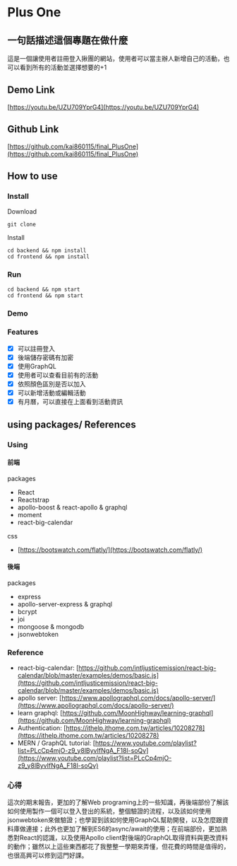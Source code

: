 # Plus One

## 一句話描述這個專題在做什麼

這是一個讓使用者註冊登入揪團的網站，使用者可以當主辦人新增自己的活動，也可以看到所有的活動並選擇想要的+1

## Demo Link

[https://youtu.be/UZU709YprG4](https://youtu.be/UZU709YprG4)

## Github Link

[https://github.com/kai860115/final_PlusOne](https://github.com/kai860115/final_PlusOne)

## How to use

### Install

Download

```shell
git clone

```

Install

```shell
cd backend && npm install
cd frontend && npm install
```

### Run

```shell
cd backend && npm start
cd frontend && npm start
```

### Demo


### Features

+ [x] 可以註冊登入
+ [x] 後端儲存密碼有加密
+ [x] 使用GraphQL
+ [x] 使用者可以查看目前有的活動
+ [x] 依照顏色區別是否以加入
+ [x] 可以新增活動或編輯活動
+ [x] 有月曆，可以直接在上面看到活動資訊

## using packages/ References

### Using

#### 前端

packages

* React
* Reactstrap
* apollo-boost & react-apollo & graphql
* moment
* react-big-calendar

css
*  [https://bootswatch.com/flatly/](https://bootswatch.com/flatly/)

#### 後端

packages

* express
* apollo-server-express & graphql
* bcrypt
* joi
* mongoose & mongodb
* jsonwebtoken

### Reference

* react-big-calendar: [https://github.com/intljusticemission/react-big-calendar/blob/master/examples/demos/basic.js](https://github.com/intljusticemission/react-big-calendar/blob/master/examples/demos/basic.js)
* apollo server: [https://www.apollographql.com/docs/apollo-server/](https://www.apollographql.com/docs/apollo-server/)
* learn graphql: [https://github.com/MoonHighway/learning-graphql](https://github.com/MoonHighway/learning-graphql)
* Authentication: [https://ithelp.ithome.com.tw/articles/10208278](https://ithelp.ithome.com.tw/articles/10208278)
* MERN / GraphQL tutorial: [https://www.youtube.com/playlist?list=PLcCp4mjO-z9_y8lByvIfNgA_F18l-soQv](https://www.youtube.com/playlist?list=PLcCp4mjO-z9_y8lByvIfNgA_F18l-soQv)

### 心得

這次的期末報告，更加的了解Web programing上的一些知識，再後端部份了解該如何使用製作一個可以登入登出的系統，整個驗證的流程，以及該如何使用jsonwebtoken來做驗證；也學習到該如何使用GraphQL幫助開發，以及怎麼跟資料庫做連接；此外也更加了解到ES6的async/await的使用；在前端部份，更加熟悉對React的認識，以及使用Apollo client對後端的GraphQL取得資料與更改資料的動作；雖然以上這些東西都花了我整整一學期來弄懂，但花費的時間是值得的，也很高興可以修到這門好課。
